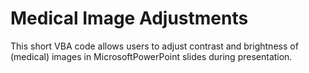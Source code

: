 # Medical Image Adjustments

This short VBA code allows users to adjust contrast and brightness of (medical) images in MicrosoftPowerPoint slides during presentation.

